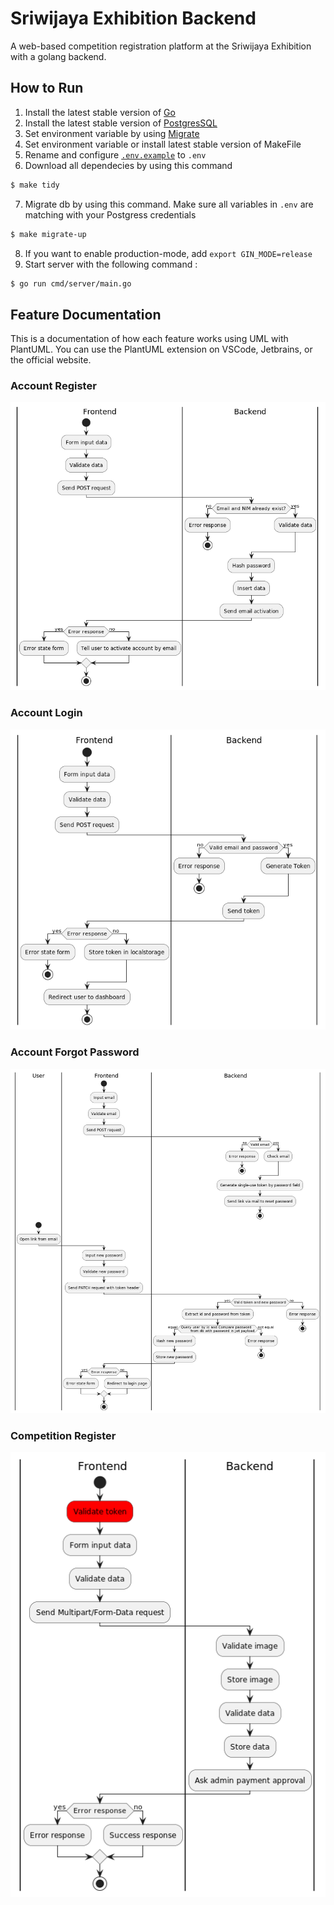 # Sriwijaya Exhibition Backend

A web-based competition registration platform at the Sriwijaya Exhibition with a golang backend.

## How to Run

1. Install the latest stable version of [Go](https://go.dev/dl/)
2. Install the latest stable version of [PostgresSQL](https://www.postgresql.org/download/)
3. Set environment variable by using [Migrate](https://github.com/golang-migrate/migrate)
4. Set environment variable or install latest stable version of MakeFile
5. Rename and configure [`.env.example`](.env.example) to `.env`
6. Download all dependecies by using this command
```bash
$ make tidy
```
7. Migrate db by using this command. Make sure all variables in `.env` are matching with your Postgress credentials
```bash
$ make migrate-up
```
8. If you want to enable production-mode, add `export GIN_MODE=release`
9. Start server with the following command :

```bash
$ go run cmd/server/main.go
```

## Feature Documentation

This is a documentation of how each feature works using UML with PlantUML. You can use the PlantUML extension on VSCode,
Jetbrains, or the official website.

### Account Register

![Login](_docs/exported_uml/account_registration.png)

### Account Login

![Login](_docs/exported_uml/account_login-0.png)

### Account Forgot Password

![Login](_docs/exported_uml/account_forgot_password-0.png)

### Competition Register

![Login](_docs/exported_uml/competition_registration-0.png)
